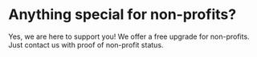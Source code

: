 # Anything special for non-profits?

Yes, we are here to support you! We offer a free upgrade for non-profits. Just contact us with proof of non-profit status.